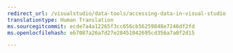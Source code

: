 ```yaml
---
redirect_url: /visualstudio/data-tools/accessing-data-in-visual-studio
translationtype: Human Translation
ms.sourcegitcommit: ecde7a4a12265f3cc656cb56259848e7246df2fd
ms.openlocfilehash: eb7087a26a7d27e28451042695cd356a7a0f2d15

---
```




<!--HONumber=Feb17_HO4-->


